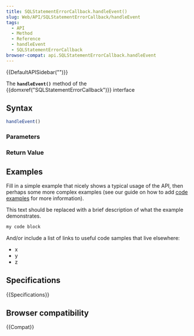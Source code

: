 ```yaml
---
title: SQLStatementErrorCallback.handleEvent()
slug: Web/API/SQLStatementErrorCallback/handleEvent
tags:
  - API
  - Method
  - Reference
  - handleEvent
  - SQLStatementErrorCallback
browser-compat: api.SQLStatementErrorCallback.handleEvent
---
```

{{DefaultAPISidebar("")}}

The **`handleEvent()`** method of the {{domxref("SQLStatementErrorCallback")}} interface 

## Syntax

```js
handleEvent()
```

### Parameters



### Return Value



## Examples

Fill in a simple example that nicely shows a typical usage of the API, then perhaps some more complex examples (see our guide on how to add [code examples](/en-US/docs/MDN/Contribute/Structures/Code_examples) for more information).

This text should be replaced with a brief description of what the example demonstrates.

```js
my code block
```

And/or include a list of links to useful code samples that live elsewhere:

*   x
*   y
*   z

## Specifications

{{Specifications}}

## Browser compatibility

{{Compat}}

